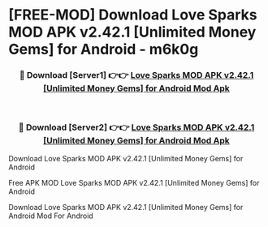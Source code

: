 # [FREE-MOD] Download Love Sparks MOD APK v2.42.1 [Unlimited Money Gems] for Android - m6k0g


<div align="center">
<h3>🔴 Download [Server1] 👉👉 <a href="https://apk-comot.site?title=Love_Sparks_MOD_APK_v2.42.1_[Unlimited_Money_Gems]_for_Android">Love Sparks MOD APK v2.42.1 [Unlimited Money Gems] for Android Mod Apk</a></h3><br>

<h3>🔴 Download [Server2] 👉👉 <a href="https://apk-comot.site?title=Love_Sparks_MOD_APK_v2.42.1_[Unlimited_Money_Gems]_for_Android">Love Sparks MOD APK v2.42.1 [Unlimited Money Gems] for Android Mod Apk</a></h3>
</div>



Download Love Sparks MOD APK v2.42.1 [Unlimited Money Gems] for Android 

Free APK MOD Love Sparks MOD APK v2.42.1 [Unlimited Money Gems] for Android 

Download Love Sparks MOD APK v2.42.1 [Unlimited Money Gems] for Android Mod For Android
